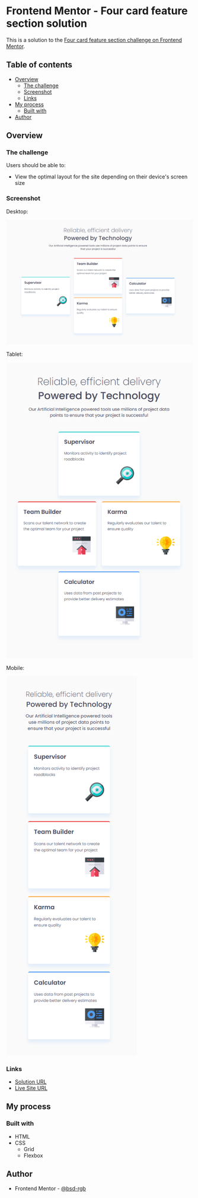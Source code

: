 # Frontend Mentor - Four card feature section solution

This is a solution to the [Four card feature section challenge on Frontend Mentor](https://www.frontendmentor.io/challenges/four-card-feature-section-weK1eFYK).

## Table of contents

- [Overview](#overview)
  - [The challenge](#the-challenge)
  - [Screenshot](#screenshot)
  - [Links](#links)
- [My process](#my-process)
  - [Built with](#built-with)
- [Author](#author)

## Overview

### The challenge

Users should be able to:

- View the optimal layout for the site depending on their device's screen size

### Screenshot

Desktop:

![](./images/four-card-feature_Desktop.png)

Tablet:

![](./images/four-card-feature_Tablet.png)

Mobile:

![](./images/four-card-feature_Mobile.png)

### Links

- [Solution URL](https://github.com/bsd-rgb/Four-Card-Feature-Section)
- [Live Site URL](https://bsd-rgb.github.io/Four-Card-Feature-Section/)

## My process

### Built with

- HTML
- CSS
  - Grid
  - Flexbox

## Author

- Frontend Mentor - [@bsd-rgb](https://www.frontendmentor.io/profile/bsd-rgb)
